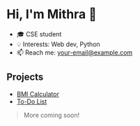 
# Hi, I'm Mithra 👋
- 🎓 CSE student
- 💡 Interests: Web dev, Python
- 📫 Reach me: your-email@example.com

## Projects
- [BMI Calculator](https://<mithra-1301>.github.io/bmi-calculator/)
- [To-Do List](https://<mithra-1301>.github.io/todo-list/)

> More coming soon!
